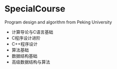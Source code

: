 # SpecialCourse
Program design and algorithm from Peking University

- 计算导论与C语言基础
- C程序设计进阶
- C++程序设计
- 算法基础
- 数据结构基础
- 高级数据结构与算法
